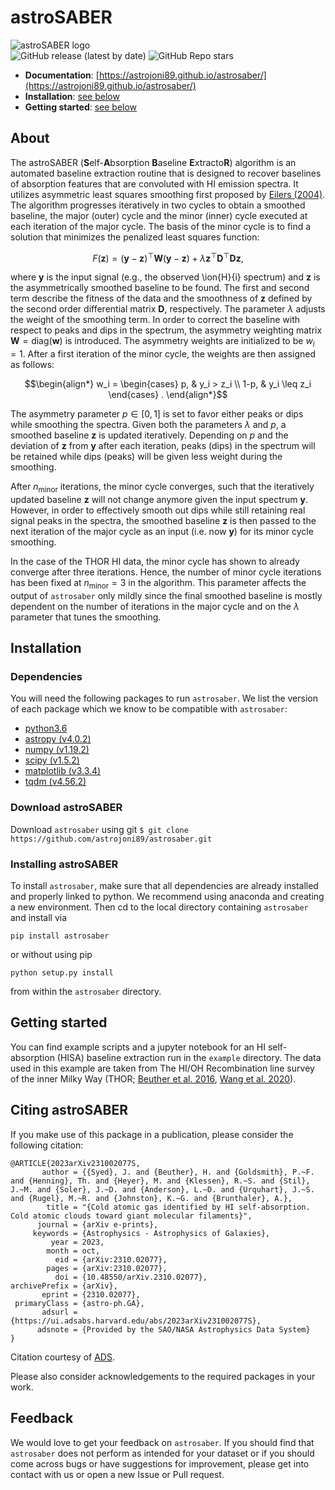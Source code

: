<!--
  Title: astroSABER
  Description: Self-Absorption Baseline ExtractoR developed for systematic baseline smoothing.
  Author: astrojoni89
-->

# astroSABER

![astroSABER logo](./docs/astrosaber_promo_lowres.png)  
![GitHub release (latest by date)](https://img.shields.io/github/v/release/astrojoni89/astrosaber?style=for-the-badge)
![GitHub Repo stars](https://img.shields.io/github/stars/astrojoni89/astrosaber?style=for-the-badge)

* **Documentation**: [https://astrojoni89.github.io/astrosaber/](https://astrojoni89.github.io/astrosaber/)
* **Installation**: [see below](#installation)
*  **Getting started**: [see below](#getting-started)

## About
The astroSABER (**S**elf-**A**bsorption **B**aseline **E**xtracto**R**) algorithm is an automated baseline extraction routine that is designed to recover baselines of absorption features that are convoluted with HI emission spectra. It utilizes asymmetric least squares smoothing first proposed by [Eilers (2004)](https://pubs.acs.org/doi/10.1021/ac034800e). The algorithm progresses iteratively in two cycles to obtain a smoothed baseline, the major (outer) cycle and the minor (inner) cycle executed at each iteration of the major cycle. The basis of the minor cycle is to find a solution that minimizes the penalized least squares function:


$$\begin{equation}
F(\mathbf{z}) = (\mathbf{y} - \mathbf{z})^\top \mathbf{W} (\mathbf{y} - \mathbf{z}) + \lambda \mathbf{z}^\top \mathbf{D}^\top \mathbf{D} \mathbf{z} ,
\end{equation}$$

where $\mathbf{y}$ is the input signal (e.g., the observed \ion{H}{i} spectrum) and $\mathbf{z}$ is the asymmetrically smoothed baseline to be found. The first and second term describe the fitness of the data and the smoothness of $\mathbf{z}$ defined by the second order differential matrix $\mathbf{D}$, respectively. The parameter $\lambda$ adjusts the weight of the smoothing term. In order to correct the baseline with respect to peaks and dips in the spectrum, the asymmetry weighting matrix $\mathbf{W} = \mathrm{diag}(\mathbf{w})$ is introduced. The asymmetry weights are initialized to be $w_i=1$. After a first iteration of the minor cycle, the weights are then assigned as follows:

$$\begin{align*}
    w_i = \begin{cases}
    p, & y_i > z_i \\
    1-p, & y_i \leq z_i
    \end{cases} .
\end{align*}$$

The asymmetry parameter $p\in[0,1]$ is set to favor either peaks or dips while smoothing the spectra. Given both the parameters $\lambda$ and $p$, a smoothed baseline $\mathbf{z}$ is updated iteratively. Depending on $p$ and the deviation of $\mathbf{z}$ from $\mathbf{y}$ after each iteration, peaks (dips) in the spectrum will be retained while dips (peaks) will be given less weight during the smoothing.

After $n_{\mathrm{minor}}$ iterations, the minor cycle converges, such that the iteratively updated baseline $\mathbf{z}$ will not change anymore given the input spectrum $\mathbf{y}$. However, in order to effectively smooth out dips while still retaining real signal peaks in the spectra, the smoothed baseline $\mathbf{z}$ is then passed to the next iteration of the major cycle as an input (i.e. now $\mathbf{y}$) for its minor cycle smoothing.

In the case of the THOR HI data, the minor cycle has shown to already converge after three iterations. Hence, the number of minor cycle iterations has been fixed at $n_{\mathrm{minor}}=3$ in the algorithm. This parameter affects the output of `astrosaber` only mildly since the final smoothed baseline is mostly dependent on the number of iterations in the major cycle and on the $\lambda$ parameter that tunes the smoothing.

## Installation
### Dependencies
You will need the following packages to run `astrosaber`. We list the version of each package which we know to be compatible with `astrosaber`:

* [python3.6](https://www.python.org/) 
* [astropy (v4.0.2)](https://www.astropy.org/)
* [numpy (v1.19.2)](https://numpy.org/)
* [scipy (v1.5.2)](https://www.scipy.org/)
* [matplotlib (v3.3.4)](https://matplotlib.org/)
* [tqdm (v4.56.2)](https://tqdm.github.io/)

### Download astroSABER
Download `astrosaber` using git `$ git clone https://github.com/astrojoni89/astrosaber.git`

### Installing astroSABER
To install `astrosaber`, make sure that all dependencies are already installed and properly linked to python. We recommend using anaconda and creating a new environment. Then cd to the local directory containing `astrosaber` and install via
```
pip install astrosaber
```
or without using pip
```
python setup.py install
```
from within the `astrosaber` directory.

## Getting started
You can find example scripts and a jupyter notebook for an HI self-absorption (HISA) baseline extraction run in the `example` directory. The data used in this example are taken from The HI/OH Recombination line survey of the inner Milky Way (THOR; [Beuther et al. 2016](https://ui.adsabs.harvard.edu/abs/2016A%26A...595A..32B/abstract), [Wang et al. 2020](https://ui.adsabs.harvard.edu/abs/2020A%26A...634A..83W/abstract)).

## Citing astroSABER
If you make use of this package in a publication, please consider the following citation:

```
@ARTICLE{2023arXiv231002077S,
       author = {{Syed}, J. and {Beuther}, H. and {Goldsmith}, P.~F. and {Henning}, Th. and {Heyer}, M. and {Klessen}, R.~S. and {Stil}, J.~M. and {Soler}, J.~D. and {Anderson}, L.~D. and {Urquhart}, J.~S. and {Rugel}, M.~R. and {Johnston}, K.~G. and {Brunthaler}, A.},
        title = "{Cold atomic gas identified by HI self-absorption. Cold atomic clouds toward giant molecular filaments}",
      journal = {arXiv e-prints},
     keywords = {Astrophysics - Astrophysics of Galaxies},
         year = 2023,
        month = oct,
          eid = {arXiv:2310.02077},
        pages = {arXiv:2310.02077},
          doi = {10.48550/arXiv.2310.02077},
archivePrefix = {arXiv},
       eprint = {2310.02077},
 primaryClass = {astro-ph.GA},
       adsurl = {https://ui.adsabs.harvard.edu/abs/2023arXiv231002077S},
      adsnote = {Provided by the SAO/NASA Astrophysics Data System}
}

```
Citation courtesy of [ADS](https://ui.adsabs.harvard.edu/#).

Please also consider acknowledgements to the required packages in your work.

## Feedback
We would love to get your feedback on `astrosaber`. If you should find that `astrosaber` does not perform as intended for your dataset or if you should come across bugs or have suggestions for improvement, please get into contact with us or open a new Issue or Pull request.

